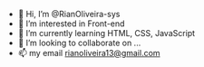 - 👋 Hi, I’m @RianOliveira-sys
- 👀 I’m interested in Front-end
- 🌱 I’m currently learning HTML, CSS, JavaScript
- 💞️ I’m looking to collaborate on ...
- 📫 my email rianoliveira13@gmail.com

<!---
RianOliveira-sys/RianOliveira-sys is a ✨ special ✨ repository because its `README.md` (this file) appears on your GitHub profile.
You can click the Preview link to take a look at your changes.
--->

